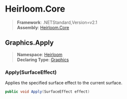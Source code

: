 # Heirloom.Core

> **Framework**: .NETStandard,Version=v2.1  
> **Assembly**: [Heirloom.Core][0]  

## Graphics.Apply

> **Namespace**: [Heirloom][0]  
> **Declaring Type**: [Graphics][1]  

### Apply(SurfaceEffect)

Applies the specified surface effect to the current surface.

```cs
public void Apply(SurfaceEffect effect)
```

[0]: ../../../Heirloom.Core.md
[1]: ../Graphics.md
